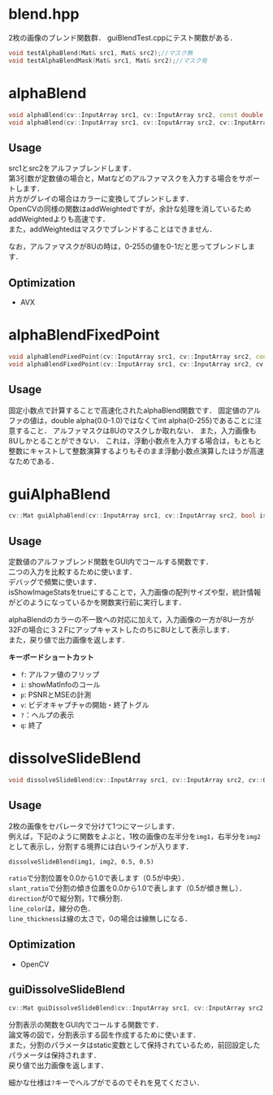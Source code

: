 blend.hpp
================
2枚の画像のブレンド関数群．
guiBlendTest.cppにテスト関数がある．
```cpp
void testAlphaBlend(Mat& src1, Mat& src2);//マスク無
void testAlphaBlendMask(Mat& src1, Mat& src2);//マスク有
```

# alphaBlend
```cpp
void alphaBlend(cv::InputArray src1, cv::InputArray src2, const double alpha, cv::OutputArray dest);
void alphaBlend(cv::InputArray src1, cv::InputArray src2, cv::InputArray alpha, cv::OutputArray dest);
```
## Usage
src1とsrc2をアルファブレンドします．  
第3引数が定数値の場合と，Matなどのアルファマスクを入力する場合をサポートします．  
片方がグレイの場合はカラーに変換してブレンドします．  
OpenCVの同様の関数はaddWeightedですが，余計な処理を消しているためaddWeightedよりも高速です．  
また，addWeightedはマスクでブレンドすることはできません．  

なお，アルファマスクが8Uの時は，0-255の値を0-1だと思ってブレンドします．
## Optimization
* AVX

# alphaBlendFixedPoint
```cpp
void alphaBlendFixedPoint(cv::InputArray src1, cv::InputArray src2, const int alpha/*0-255*/, cv::OutputArray dest);
void alphaBlendFixedPoint(cv::InputArray src1, cv::InputArray src2, cv::InputArray alpha, cv::OutputArray dest);
```
## Usage
固定小数点で計算することで高速化されたalphaBlend関数です．
固定値のアルファの値は，double alpha(0.0-1.0)ではなくてint alpha(0-255)であることに注意すること．
アルファマスクは8Uのマスクしか取れない．
また，入力画像も8Uしかとることができない．
これは，浮動小数点を入力する場合は，もともと整数にキャストして整数演算するよりもそのまま浮動小数点演算したほうが高速なためである．

# guiAlphaBlend
```cpp
cv::Mat guiAlphaBlend(cv::InputArray src1, cv::InputArray src2, bool isShowImageStats = false, std::string wname = "alphaBlend");
```
## Usage
定数値のアルファブレンド関数をGUI内でコールする関数です．  
二つの入力を比較するために使います．  
デバッグで頻繁に使います．  
isShowImageStatsをtrueにすることで，入力画像の配列サイズや型，統計情報がどのようになっているかを関数実行前に実行します．  

alphaBlendのカラーの不一致への対応に加えて，入力画像の一方が8U一方が32Fの場合に３２Fにアップキャストしたのちに8Uとして表示します．  
また，戻り値で出力画像を返します．

**キーボードショートカット**

* `f`: アルファ値のフリップ
* `i`: showMatInfoのコール
* `p`: PSNRとMSEの計測
* `v`: ビデオキャプチャの開始・終了トグル
* `?`：ヘルプの表示
* `q`: 終了

# dissolveSlideBlend
```cpp
void dissolveSlideBlend(cv::InputArray src1, cv::InputArray src2, cv::OutputArray dest, const double ratio = 0.5, const double slant_ratio = 0.4, const int direction = 0, cv::Scalar line_color = cv::Scalar::all(255), const int line_thickness = 2);
```
## Usage
2枚の画像をセパレータで分けて1つにマージします．  
例えば，下記のように関数をよぶと，1枚の画像の左半分を`img1`，右半分を`img2`として表示し，分割する境界には白いラインが入ります．  
```
dissolveSlideBlend(img1, img2, 0.5, 0.5)
```

`ratio`で分割位置を0.0から1.0で表します（0.5が中央）．  
`slant_ratio`で分割の傾き位置を0.0から1.0で表します（0.5が傾き無し）．  
`direction`が0で縦分割，1で横分割．  
`line_color`は，線分の色．  
`line_thickness`は線の太さで，0の場合は線無しになる．  

## Optimization
* OpenCV

## guiDissolveSlideBlend
```cpp
cv::Mat guiDissolveSlideBlend(cv::InputArray src1, cv::InputArray src2, std::string wname = "dissolveSlideBlend");
```
分割表示の関数をGUI内でコールする関数です．  
論文等の図で，分割表示する図を作成するために使います．  
また，分割のパラメータはstatic変数として保持されているため，前回設定したパラメータは保持されます．  
戻り値で出力画像を返します．

細かな仕様は`?`キーでヘルプがでるのでそれを見てください．  






